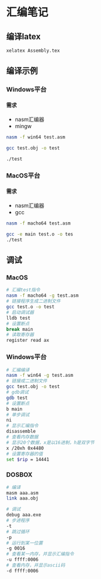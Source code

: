 # 汇编笔记

## 编译latex
```bash
xelatex Assembly.tex
```

## 编译示例
### Windows平台
#### 需求
* nasm汇编器
* mingw
```bash
nasm -f win64 test.asm

gcc test.obj -o test

./test
```
### MacOS平台
#### 需求
* nasm汇编器
* gcc
```bash
nasm -f macho64 test.asm

gcc -e main test.o -o tes
./test
```

## 调试
### MacOS
```bash
# 汇编test指令
nasm -f macho64 -g test.asm
# 链接程序生成二进制文件
gcc test.o -o test
# 启动调试器
lldb test
# 设置断点
break main
# 读取寄存器
register read ax
```
### Windows平台
```bash
# 汇编编译
nasm -f win64 -g test.asm
# 链接成二进制文件
gcc test.obj -o test
# gdb调试
gdb test
# 设置断点
b main
# 单步调试
ni
# 显示汇编指令
disassemble
# 查看内存数据
# 显示20个数据，x是以16进制，h是双字节
x /20xh 0x4480
# 设置寄存器的值
set $rip = 14441
```

### DOSBOX
```bash
# 编译
masm aaa.asm
link aaa.obj

# 调试
debug aaa.exe
# 步进程序
-t 
# 跳过循环
-p
# 运行到某一位置
-g 0016
# 查看某一内存，并显示汇编指令
-u ffff:0006
# 查看内存，并显示ascii码
-d ffff:0006
```